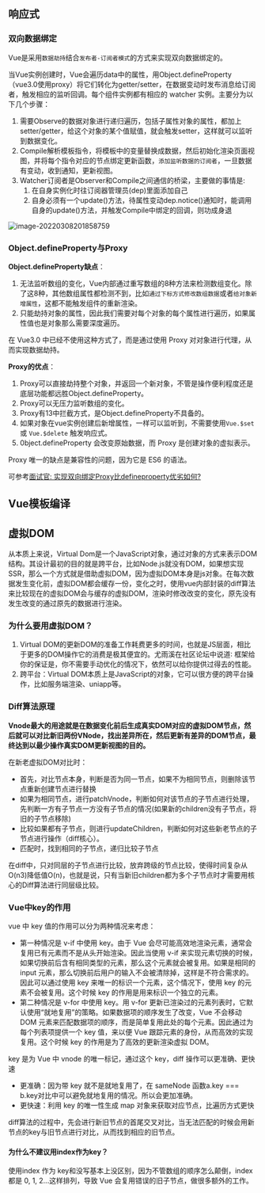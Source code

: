 ## 响应式

### 双向数据绑定

Vue是采用`数据劫持`结合`发布者-订阅者模式`的方式来实现双向数据绑定的。

当Vue实例创建时，Vue会遍历data中的属性，用Object.defineProperty（vue3.0使用proxy）将它们转化为getter/setter，在数据变动时发布消息给订阅者，触发相应的监听回调。每个组件实例都有相应的 watcher 实例。主要分为以下几个步骤：

1. 需要Observe的数据对象进行递归遍历，包括子属性对象的属性，都加上setter/getter，给这个对象的某个值赋值，就会触发setter，这样就可以监听到数据变化。
2. Compile解析模板指令，将模板中的变量替换成数据，然后初始化渲染页面视图，并将每个指令对应的节点绑定更新函数，`添加监听数据的订阅者`，一旦数据有变动，收到通知，更新视图。
3. Watcher订阅者是Observer和Compile之间通信的桥梁，主要做的事情是: 
   1. 在自身实例化时往订阅器管理员(dep)里面添加自己
   2. 自身必须有一个update()方法，待属性变动dep.notice()通知时，能调用自身的update()方法，并触发Compile中绑定的回调，则功成身退

![image-20220308201858759](https://s2.loli.net/2022/03/27/UodsHcta9XiMW2Q.png)

### Object.defineProperty与Proxy

**Object.defineProperty缺点**：

1. 无法监听数组的变化，Vue内部通过重写数组的8种方法来检测数组变化。除了这8种，其他数组属性都检测不到，比如`通过下标方式修改数组数据`或者`给对象新增属性`，这都不能触发组件的重新渲染。
2. 只能劫持对象的属性，因此我们需要对每个对象的每个属性进行遍历，如果属性值也是对象那么需要深度遍历。

在 Vue3.0 中已经不使用这种方式了，而是通过使用 Proxy 对对象进行代理，从而实现数据劫持。

**Proxy的优点**：

1. Proxy可以直接劫持整个对象，并返回一个新对象，不管是操作便利程度还是底层功能都远胜Object.defineProperty。
2. Proxy可以无压力监听数组的变化。
3. Proxy有13中拦截方式，是Object.defineProperty不具备的。
4. 如果对象在vue实例创建后新增属性，一样可以监听到，不需要使用`Vue.$set` 或 `Vue.$delete` 触发响应式。
5. 0bject.defineProperty 会改变原始数据，而 Proxy 是创建对象的虚拟表示。

Proxy 唯一的缺点是兼容性的问题，因为它是 ES6 的语法。



可参考[面试官: 实现双向绑定Proxy比defineproperty优劣如何?](https://juejin.cn/post/6844903601416978439)





## Vue模板编译





## 虚拟DOM

从本质上来说，Virtual Dom是一个JavaScript对象，通过对象的方式来表示DOM结构。其设计最初的目的就是跨平台，比如Node.js就没有DOM，如果想实现SSR，那么一个方式就是借助虚拟DOM，因为虚拟DOM本身是js对象。在每次数据发生变化前，虚拟DOM都会缓存一份，变化之时，使用vue内部封装的diff算法来比较现在的虚拟DOM会与缓存的虚拟DOM，渲染时修改改变的变化，原先没有发生改变的通过原先的数据进行渲染。

### 为什么要用虚拟DOM？

1. Virtual DOM的更新DOM的准备工作耗费更多的时间，也就是JS层面，相比于更多的DOM操作它的消费是极其便宜的。尤雨溪在社区论坛中说道∶ 框架给你的保证是，你不需要手动优化的情况下，依然可以给你提供过得去的性能。
2. 跨平台：Virtual DOM本质上是JavaScript的对象，它可以很方便的跨平台操作，比如服务端渲染、uniapp等。

### Diff算法原理

**Vnode最大的用途就是在数据变化前后生成真实DOM对应的虚拟DOM节点，然后就可以对比新旧两份VNode，找出差异所在，然后更新有差异的DOM节点，最终达到以最少操作真实DOM更新视图的目的。**

在新老虚拟DOM对比时：

- 首先，对比节点本身，判断是否为同一节点，如果不为相同节点，则删除该节点重新创建节点进行替换
- 如果为相同节点，进行patchVnode，判断如何对该节点的子节点进行处理，先判断一方有子节点一方没有子节点的情况(如果新的children没有子节点，将旧的子节点移除)
- 比较如果都有子节点，则进行updateChildren，判断如何对这些新老节点的子节点进行操作（diff核心）。
- 匹配时，找到相同的子节点，递归比较子节点

在diff中，只对同层的子节点进行比较，放弃跨级的节点比较，使得时间复杂从O(n3)降低值O(n)，也就是说，只有当新旧children都为多个子节点时才需要用核心的Diff算法进行同层级比较。

### Vue中key的作用

vue 中 key 值的作用可以分为两种情况来考虑：

- 第一种情况是 v-if 中使用 key。由于 Vue 会尽可能高效地渲染元素，通常会复用已有元素而不是从头开始渲染。因此当使用 v-if 来实现元素切换的时候，如果切换前后含有相同类型的元素，那么这个元素就会被复用。如果是相同的 input 元素，那么切换前后用户的输入不会被清除掉，这样是不符合需求的。因此可以通过使用 key 来唯一的标识一个元素，这个情况下，使用 key 的元素不会被复用。这个时候 key 的作用是用来标识一个独立的元素。
- 第二种情况是 v-for 中使用 key。用 v-for 更新已渲染过的元素列表时，它默认使用“就地复用”的策略。如果数据项的顺序发生了改变，Vue 不会移动 DOM 元素来匹配数据项的顺序，而是简单复用此处的每个元素。因此通过为每个列表项提供一个 key 值，来以便 Vue 跟踪元素的身份，从而高效的实现复用。这个时候 key 的作用是为了高效的更新渲染虚拟 DOM。

key 是为 Vue 中 vnode 的唯一标记，通过这个 key，diff 操作可以更准确、更快速

- 更准确：因为带 key 就不是就地复用了，在 sameNode 函数a.key === b.key对比中可以避免就地复用的情况。所以会更加准确。
- 更快速：利用 key 的唯一性生成 map 对象来获取对应节点，比遍历方式更快

diff算法的过程中，先会进行新旧节点的首尾交叉对比，当无法匹配的时候会用新节点的key与旧节点进行对比，从而找到相应的旧节点。

#### 为什么不建议用index作为key？

使用index 作为 key和没写基本上没区别，因为不管数组的顺序怎么颠倒，index 都是 0, 1, 2...这样排列，导致 Vue 会复用错误的旧子节点，做很多额外的工作。